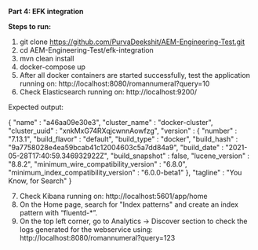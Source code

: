 **Part 4: EFK integration**

**Steps to run:**

1) git clone https://github.com/PurvaDeekshit/AEM-Engineering-Test.git
2) cd AEM-Engineering-Test/efk-integration
3) mvn clean install
4) docker-compose up
5) After all docker containers are started successfully, test the application running on: http://localhost:8080/romannumeral?query=10
6) Check Elasticsearch running on: http://localhost:9200/

Expected output:

{
  "name" : "a46aa09e30e3",
  "cluster_name" : "docker-cluster",
  "cluster_uuid" : "xnkMxG74RXqjcwnnAowfzg",
  "version" : {
    "number" : "7.13.1",
    "build_flavor" : "default",
    "build_type" : "docker",
    "build_hash" : "9a7758028e4ea59bcab41c12004603c5a7dd84a9",
    "build_date" : "2021-05-28T17:40:59.346932922Z",
    "build_snapshot" : false,
    "lucene_version" : "8.8.2",
    "minimum_wire_compatibility_version" : "6.8.0",
    "minimum_index_compatibility_version" : "6.0.0-beta1"
  },
  "tagline" : "You Know, for Search"
}

7) Check Kibana running on: http://localhost:5601/app/home
8) On the Home page, search for "Index patterns" and create an index pattern with “fluentd-*”.
9) On the top left corner, go to Analytics -> Discover section to check the logs generated for the webservice using: http://localhost:8080/romannumeral?query=123
